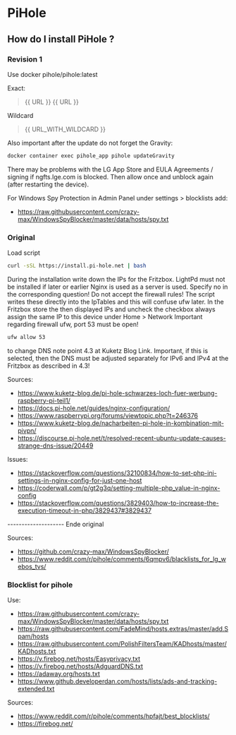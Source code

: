 # PiHole

## How do I install PiHole ?

### Revision 1

Use docker pihole/pihole:latest

Exact:

> {{ URL }}
> {{ URL }}

Wildcard

> {{ URL_WITH_WILDCARD }}

Also important after the update do not forget the Gravity:

``` bash
docker container exec pihole_app pihole updateGravity
```

There may be problems with the LG App Store and EULA Agreements / signing if ngfts.lge.com is blocked. Then allow once and unblock again (after restarting the device).

For Windows Spy Protection in Admin Panel under settings > blocklists add:

- <https://raw.githubusercontent.com/crazy-max/WindowsSpyBlocker/master/data/hosts/spy.txt>

### Original

Load script

``` bash
curl -sSL https://install.pi-hole.net | bash
```

During the installation write down the IPs for the Fritzbox. LightPd must not be installed if later or earlier Nginx is used as a server is used. Specify no in the corresponding question! Do not accept the firewall rules! The script writes these directly into the IpTables and this will confuse ufw later. In the Fritzbox store the then displayed IPs and uncheck the checkbox always assign the same IP to this device under Home > Network Important regarding firewall ufw, port 53 must be open!

``` bash
ufw allow 53
```

to change DNS note point 4.3 at Kuketz Blog Link. Important, if this is selected, then the DNS must be adjusted separately for IPv6 and IPv4 at the Fritzbox as described in 4.3!

Sources:

- <https://www.kuketz-blog.de/pi-hole-schwarzes-loch-fuer-werbung-raspberry-pi-teil1/>
- <https://docs.pi-hole.net/guides/nginx-configuration/>
- <https://www.raspberrypi.org/forums/viewtopic.php?t=246376>
- <https://www.kuketz-blog.de/nacharbeiten-pi-hole-in-kombination-mit-pivpn/>
- <https://discourse.pi-hole.net/t/resolved-recent-ubuntu-update-causes-strange-dns-issue/20449>

Issues:

- <https://stackoverflow.com/questions/32100834/how-to-set-php-ini-settings-in-nginx-config-for-just-one-host>
- <https://coderwall.com/p/gt2g3q/setting-multiple-php_value-in-nginx-config>
- <https://stackoverflow.com/questions/3829403/how-to-increase-the-execution-timeout-in-php/3829437#3829437>

-------------------- Ende original

Sources:

- <https://github.com/crazy-max/WindowsSpyBlocker/>
- <https://www.reddit.com/r/pihole/comments/6qmpv6/blacklists_for_lg_webos_tvs/>

### Blocklist for pihole

Use:

- <https://raw.githubusercontent.com/crazy-max/WindowsSpyBlocker/master/data/hosts/spy.txt>
- <https://raw.githubusercontent.com/FadeMind/hosts.extras/master/add.Spam/hosts>
- <https://raw.githubusercontent.com/PolishFiltersTeam/KADhosts/master/KADhosts.txt>
- <https://v.firebog.net/hosts/Easyprivacy.txt>
- <https://v.firebog.net/hosts/AdguardDNS.txt>
- <https://adaway.org/hosts.txt>
- <https://www.github.developerdan.com/hosts/lists/ads-and-tracking-extended.txt>

Sources:

- <https://www.reddit.com/r/pihole/comments/hpfajt/best_blocklists/>
- <https://firebog.net/>